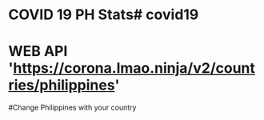 # COVID 19 PH Stats# covid19
# WEB API 'https://corona.lmao.ninja/v2/countries/philippines' 
#Change Philippines with your country
